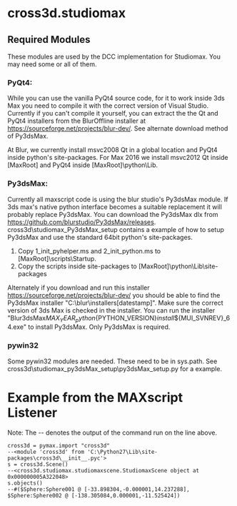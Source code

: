 # cross3d.studiomax
## Required Modules
These modules are used by the DCC implementation for Studiomax. You may need some or all of them.
### PyQt4:
While you can use the vanilla PyQt4 source code, for it to work inside 3ds Max you need to compile it with the correct version of Visual Studio. Currently if you can't compile it yourself, you can extract the the Qt and PyQt4 installers from the BlurOffline installer at https://sourceforge.net/projects/blur-dev/. See alternate download method of Py3dsMax.

At Blur, we currently install msvc2008 Qt in a global location and PyQt4 inside python's site-packages. For Max 2016 we install msvc2012 Qt inside [MaxRoot] and PyQt4 inside [MaxRoot]\python\Lib.
### Py3dsMax:
Currently all maxscript code is using the blur studio's Py3dsMax module. If 3ds max's native python interface becomes a suitable replacement it will probably replace Py3dsMax. You can download the Py3dsMax dlx from https://github.com/blurstudio/Py3dsMax/releases.
cross3d\studiomax\_Py3dsMax_setup contains a example of how to setup Py3dsMax and use the standard 64bit python's site-packages.

1. Copy 1_init_pyhelper.ms and 2_init_python.ms to [MaxRoot]\scripts\Startup.
2. Copy the scripts inside site-packages to [MaxRoot]\python\Lib\site-packages

Alternately if you download and run this installer https://sourceforge.net/projects/blur-dev/ you should be able to find the Py3dsMax installer "C:\blur\installers\[datestamp]". Make sure the correct version of 3ds Max is checked in the installer. You can run the installer "Blur3dsMax${MAX_YEAR}_python${PYTHON_VERSION}_install_${MUI_SVNREV}_64.exe" to install Py3dsMax. Only Py3dsMax is required.

### pywin32
Some pywin32 modules are needed. These need to be in sys.path. See cross3d\studiomax\_py3dsMax_setup\py3dsMax_setup.py for a example.

# Example from the MAXscript Listener
Note: The -- denotes the output of the command run on the line above.
```maxscript
cross3d = pymax.import "cross3d"
--<module 'cross3d' from 'C:\Python27\Lib\site-packages\cross3d\__init__.pyc'>
s = cross3d.Scene()
--<cross3d.studiomax.studiomaxscene.StudiomaxScene object at 0x000000005A322048>
s.objects()
--#($Sphere:Sphere001 @ [-33.898304,-0.000001,14.237288], $Sphere:Sphere002 @ [-138.305084,0.000001,-11.525424])
```
